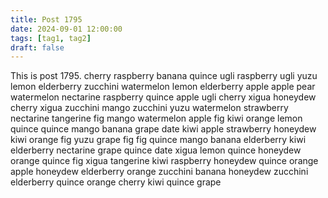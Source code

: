 ```yaml
---
title: Post 1795
date: 2024-09-01 12:00:00
tags: [tag1, tag2]
draft: false
---
```

This is post 1795.
cherry
raspberry
banana
quince
ugli
raspberry
ugli
yuzu
lemon
elderberry
zucchini
watermelon
lemon
elderberry
apple
apple
pear
watermelon
nectarine
raspberry
quince
apple
ugli
cherry
xigua
honeydew
cherry
xigua
zucchini
mango
zucchini
yuzu
watermelon
strawberry
nectarine
tangerine
fig
mango
watermelon
apple
fig
kiwi
orange
lemon
quince
quince
mango
banana
grape
date
kiwi
apple
strawberry
honeydew
kiwi
orange
fig
yuzu
grape
fig
fig
quince
mango
banana
elderberry
kiwi
elderberry
nectarine
grape
quince
date
xigua
lemon
quince
honeydew
orange
quince
fig
xigua
tangerine
kiwi
raspberry
honeydew
quince
orange
apple
honeydew
elderberry
orange
zucchini
banana
honeydew
zucchini
elderberry
quince
orange
cherry
kiwi
quince
grape
